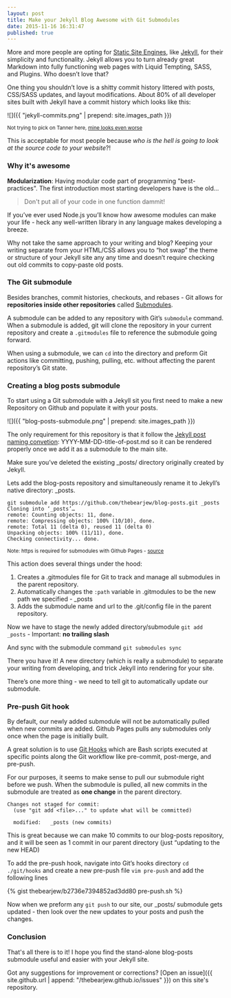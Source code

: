 ```yaml
---
layout: post
title: Make your Jekyll Blog Awesome with Git Submodules
date: 2015-11-16 16:31:47
published: true
---
```


More and more people are opting for [Static Site Engines](https://www.staticgen.com), like [Jekyll](), for their simplicity and functionality. Jekyll allows you to turn already great Markdown into fully functioning  web pages with Liquid Tempting, SASS, and Plugins. Who doesn’t love that?

<!-- more -->

One thing you shouldn’t love is a shitty commit history littered with posts, CSS/SASS updates, and layout modifications. About 80% of all developer sites built with Jekyll have a commit history which looks like this: 

![]({{ "jekyll-commits.png" | prepend: site.images_path }})

<small> Not trying to pick on Tanner here, [mine looks even worse](https://github.com/thebearjew/thebearjew.github.io/commits/master?page=5)</small>

This is acceptable for most people because *who is the hell is going to look at the source code to your website*?!

### Why it's awesome

**Modularization**: Having modular code part of programming "best-practices". The first introduction most starting developers have is the old...

> Don't put all of your code in one function dammit!


If you’ve ever used Node.js you’ll know how awesome modules can make your life - heck any well-written library in any language makes developing a breeze. 

Why not take the same approach to your writing and blog? Keeping your writing separate from your HTML/CSS allows you to “hot swap” the theme or structure of your Jekyll site any any time and doesn’t require checking out old commits to copy-paste old posts.

###  The Git submodule
Besides branches, commit histories, checkouts, and rebases - Git  allows for **repositories inside other repositories** called [Submodules](http://www.git-scm.com/book/en/v2/Git-Tools-Submodules).

A submodule can be added to any repository with Git’s `submodule` command. When a submodule is added, git will clone the repository in your current repository and create a `.gitmodules` file to reference the submodule going forward.

When using a submodule, we can `cd` into the directory and preform Git actions like committing, pushing, pulling, etc. without affecting the parent repository’s Git state.

### Creating a blog posts submodule
To start using a Git submodule with a Jekyll sit you first need to make a new Repository on Github and populate it with your posts.

![]({{ "blog-posts-submodule.png" | prepend: site.images_path }})

The only requirement for this repository is that it follow the  [Jekyll post naming convetion](http://jekyllrb.com/docs/posts/): YYYY-MM-DD-title-of-post.md so it can be rendered properly once we add it as a submodule to the main site.

Make sure you’ve deleted the existing _posts/ directory originally created by Jekyll.

Lets add the blog-posts repository and simultaneously rename it to Jekyll’s native directory: _posts. 

```
git submodule add https://github.com/thebearjew/blog-posts.git _posts
Cloning into ‘_posts’…
remote: Counting objects: 11, done.
remote: Compressing objects: 100% (10/10), done.
remote: Total 11 (delta 0), reused 11 (delta 0)
Unpacking objects: 100% (11/11), done.
Checking connectivity... done.
```
<small>Note: https is required for submodules with Github Pages - [source](https://help.github.com/articles/using-submodules-with-pages/)</small>

This action does several things under the hood:

1. Creates a .gitmodules file for Git to track and manage all submodules in the parent repository.
2. Automatically changes the `:path` variable in .gitmodules to be the new path we specified - _posts
3. Adds the submodule name and url to the .git/config file in the parent repository.

Now we have to stage the newly added directory/submodule
`git add _posts` - Important: **no trailing slash**

And sync with the submodule command
`git submodules sync`

There you have it! A new directory (which is really a submodule)  to separate your writing from developing, and trick Jekyll into rendering for your site.

There’s one more thing - we need to tell git to automatically update our submodule.

### Pre-push Git hook
By default, our newly added submodule will not be automatically pulled when new commits are added. Github Pages pulls any submodules only once when the page is initially built.

A great solution is to use [Git Hooks](http://www.git-scm.com/book/en/v2/Customizing-Git-Git-Hooks) which are Bash scripts executed at specific points along the Git workflow like pre-commit, post-merge, and pre-push.
  
For our purposes, it seems to make sense to pull our submodule right before we push. When the submodule is pulled, all new commits in the submodule are treated as **one change** in the parent directory.

```
Changes not staged for commit:
  (use "git add <file>..." to update what will be committed)

  modified:   _posts (new commits)
```

This is great because we can make 10 commits to our blog-posts repository, and it will be seen as 1 commit in our parent directory (just “updating to the new HEAD) 


To add the pre-push hook, navigate into Git’s hooks directory
`cd ./git/hooks` and create a new pre-push file `vim pre-push` and add the following lines 

{% gist thebearjew/b2736e7394852ad3dd80 pre-push.sh %}

Now when we preform any `git push` to our site, our _posts/ submodule gets updated - then look over the new updates to your posts and push the changes.

### Conclusion
That's all there is to it! I hope you find the stand-alone blog-posts submodule useful and easier with your Jekyll site. 

Got any suggestions for improvement or corrections? [Open an issue]({{ site.github.url | append: "/thebearjew.github.io/issues" }}) on this site's repository.

